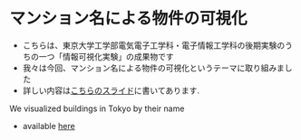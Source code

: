 # マンション名による物件の可視化
- こちらは、東京大学工学部電気電子工学科・電子情報工学科の後期実験のうちの一つ「情報可視化実験」の成果物です
- 我々は今回、マンション名による物件の可視化というテーマに取り組みました
- 詳しい内容は[こちらのスライド](https://docs.google.com/presentation/d/1D0X0Ym1QLPbpNdgIIWHR1lD8Q9XEntYB4WJB8-fG3BU/edit?usp=sharing)に書いてあります. 

We visualized buildings in Tokyo by their name
- available [here](https://azuma164.github.io/house_zoom_app/)
